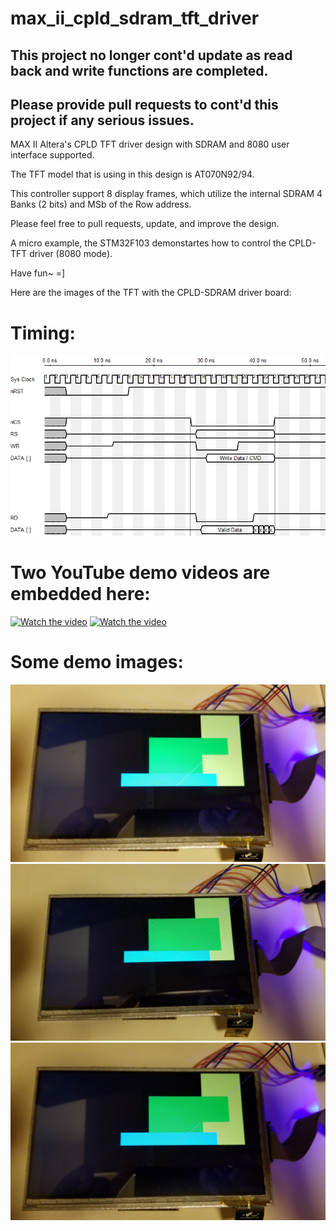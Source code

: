 # max_ii_cpld_sdram_tft_driver

## This project no longer cont'd update as read back and write functions are completed.

## Please provide pull requests to cont'd this project if any serious issues.

MAX II Altera's CPLD TFT driver design with SDRAM and 8080 user interface supported.

The TFT model that is using in this design is AT070N92/94.

This controller support 8 display frames, which utilize the internal SDRAM 4 Banks (2 bits) and MSb of the Row address.

Please feel free to pull requests, update, and improve the design.

A micro example, the STM32F103 demonstartes how to control the CPLD-TFT driver (8080 mode).

Have fun~ =]

Here are the images of the TFT with the CPLD-SDRAM driver board:

# Timing:
![Alt text](CPLD_SDRAM_IMG/8080_timing.png?raw=true "Title")

# Two YouTube demo videos are embedded here:
[![Watch the video](https://img.youtube.com/vi/cpD59P0xeOk/0.jpg)](https://youtu.be/cpD59P0xeOk)
[![Watch the video](https://img.youtube.com/vi/kqaz-9eUTyE/0.jpg)](https://youtu.be/kqaz-9eUTyE)

# Some demo images:
![Alt text](CPLD_SDRAM_IMG/cpld_sdram_tft_img1.jpg?raw=true "Title")
![Alt text](CPLD_SDRAM_IMG/cpld_sdram_tft_img2.jpg?raw=true "Title")
![Alt text](CPLD_SDRAM_IMG/cpld_sdram_tft_img3.jpg?raw=true "Title")


